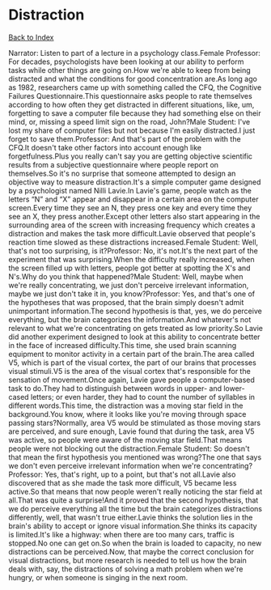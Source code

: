 # Distraction
[Back to Index](https://github.com/windows10010/tpoExtractor/blob/master/README.md)

Narrator: Listen to part of a lecture in a psychology class.Female Professor: For decades, psychologists have been looking at our ability to perform tasks while other things are going on.How we're able to keep from being distracted and what the conditions for good concentration are.As long ago as 1982, researchers came up with something called the CFQ, the Cognitive Failures Questionnaire.This questionnaire asks people to rate themselves according to how often they get distracted in different situations, like, um, forgetting to save a computer file because they had something else on their mind, or, missing a speed limit sign on the road, John?Male Student: I've lost my share of computer files but not because I'm easily distracted.I just forget to save them.Professor: And that's part of the problem with the CFQ.It doesn't take other factors into account enough like forgetfulness.Plus you really can't say you are getting objective scientific results from a subjective questionnaire where people report on themselves.So it's no surprise that someone attempted to design an objective way to measure distraction.It's a simple computer game designed by a psychologist named Nilli Lavie.In Lavie's game, people watch as the letters “N” and “X” appear and disappear in a certain area on the computer screen.Every time they see an N, they press one key and every time they see an X, they press another.Except other letters also start appearing in the surrounding area of the screen with increasing frequency which creates a distraction and makes the task more difficult.Lavie observed that people's reaction time slowed as these distractions increased.Female Student: Well, that's not too surprising, is it?Professor: No, it's not.It's the next part of the experiment that was surprising.When the difficulty really increased, when the screen filled up with letters, people got better at spotting the X's and N's.Why do you think that happened?Male Student: Well, maybe when we're really concentrating, we just don't perceive irrelevant information, maybe we just don't take it in, you know?Professor: Yes, and that's one of the hypotheses that was proposed, that the brain simply doesn't admit unimportant information.The second hypothesis is that, yes, we do perceive everything, but the brain categorizes the information.And whatever's not relevant to what we're concentrating on gets treated as low priority.So Lavie did another experiment designed to look at this ability to concentrate better in the face of increased difficulty.This time, she used brain scanning equipment to monitor activity in a certain part of the brain.The area called V5, which is part of the visual cortex, the part of our brains that processes visual stimuli.V5 is the area of the visual cortex that's responsible for the sensation of movement.Once again, Lavie gave people a computer-based task to do.They had to distinguish between words in upper- and lower-cased letters; or even harder, they had to count the number of syllables in different words.This time, the distraction was a moving star field in the background.You know, where it looks like you're moving through space passing stars?Normally, area V5 would be stimulated as those moving stars are perceived, and sure enough, Lavie found that during the task, area V5 was active, so people were aware of the moving star field.That means people were not blocking out the distraction.Female Student: So doesn't that mean the first hypothesis you mentioned was wrong?The one that says we don't even perceive irrelevant information when we're concentrating?Professor: Yes, that's right, up to a point, but that's not all.Lavie also discovered that as she made the task more difficult, V5 became less active.So that means that now people weren't really noticing the star field at all.That was quite a surprise!And it proved that the second hypothesis, that we do perceive everything all the time but the brain categorizes distractions differently, well, that wasn't true either.Lavie thinks the solution lies in the brain's ability to accept or ignore visual information.She thinks its capacity is limited.It's like a highway: when there are too many cars, traffic is stopped.No one can get on.So when the brain is loaded to capacity, no new distractions can be perceived.Now, that maybe the correct conclusion for visual distractions, but more research is needed to tell us how the brain deals with, say, the distractions of solving a math problem when we're hungry, or when someone is singing in the next room.
 